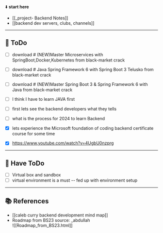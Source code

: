 ⬇️ **start here**

- [[_project- Backend Notes]]
- [[backend dev servers, clubs, channels]]

---

## 🔕 ToDo

 - [ ] download # (NEW)Master Microservices with SpringBoot,Docker,Kubernetes from black-market crack
 - [ ] download # Java Spring Framework 6 with Spring Boot 3 Telusko from black-market crack
 - [ ] download # (NEW)Master Spring Boot 3 & Spring Framework 6 with Java from black-market crack
 - [ ] I think I have to learn JAVA first
 - [ ] first lets see the backend developers what they tells
 - [ ] what is the process for 2024 to learn Backend
 - [x] lets experience the Microsoft foundation of coding backend certificate course for some time
 - [x] https://www.youtube.com/watch?v=4UgbU0nzprg


---

## 🔕 Have ToDo

- [ ]  Virtual box and sandbox
- [ ] virtual environment is a must -- fed up with environment setup

---




## 📚 References

- [[caleb curry backend development mind map]]
- Roadmap from BS23 source: _abdullah  
  ![[Roadmap_from_BS23.html]]  
